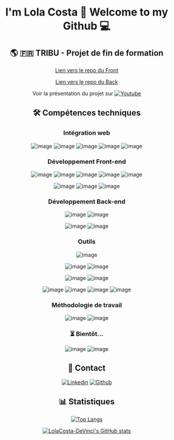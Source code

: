 
<div align="center">

# I'm Lola Costa 👋 Welcome to my Github :computer:


## :earth_americas: :fr: TRIBU - Projet de fin de formation
[Lien vers le repo du Front](https://github.com/LolaCosta-DeVinci/projet-tribu-front)

[Lien vers le repo du Back](https://github.com/svitlanaburlak/Projet_fin_formation_Symfony)

Voir la présentation du projet sur <a href="https://www.youtube.com/watch?v=Q3WiRGLeXSQ&t=426s
" target="_blank"><img src="https://img.shields.io/badge/YouTube-FF0000?style=for-the-badge&logo=youtube&logoColor=white" 
alt="Youtube"/></a>


## :hammer_and_wrench: Compétences techniques
### Intégration web
![image](https://img.shields.io/badge/HTML5-E34F26?style=for-the-badge&logo=html5&logoColor=white)
![image](https://img.shields.io/badge/CSS3-1572B6?style=for-the-badge&logo=css3&logoColor=white)
![image](https://img.shields.io/badge/Sass-CC6699?style=for-the-badge&logo=sass&logoColor=white)
![image](https://img.shields.io/badge/Bootstrap-563D7C?style=for-the-badge&logo=bootstrap&logoColor=white)
![image](https://img.shields.io/badge/semantic%20ui%20react-35BDB2?style=for-the-badge&logo=semanticuireact&logoColor=white)


### Développement Front-end
![image](https://img.shields.io/badge/JavaScript-323330?style=for-the-badge&logo=javascript&logoColor=F7DF1E)
![image](https://img.shields.io/badge/React-20232A?style=for-the-badge&logo=react&logoColor=61DAFB)
![image](https://img.shields.io/badge/React_Router-CA4245?style=for-the-badge&logo=react-router&logoColor=white)
![image](https://camo.githubusercontent.com/ed9428825aeaed8d8c99eb46d3c7d1c50ebd2d98e11aa7cea5a1f1ceaecda63e/68747470733a2f2f696d672e736869656c64732e696f2f7374617469632f76313f7374796c653d666f722d7468652d6261646765266d6573736167653d52656163742b486f6f6b2b466f726d26636f6c6f723d454335393930266c6f676f3d52656163742b486f6f6b2b466f726d266c6f676f436f6c6f723d464646464646266c6162656c3d)
![image](https://img.shields.io/badge/Redux-593D88?style=for-the-badge&logo=redux&logoColor=white)


![image](https://img.shields.io/badge/npm-CB3837?style=for-the-badge&logo=npm&logoColor=white)
![image](https://img.shields.io/badge/Yarn-2C8EBB?style=for-the-badge&logo=yarn&logoColor=white)
![image](https://img.shields.io/badge/eslint-3A33D1?style=for-the-badge&logo=eslint&logoColor=white)


### Développement Back-end
![image](https://img.shields.io/badge/PHP-777BB4?style=for-the-badge&logo=php&logoColor=white)
![image](https://img.shields.io/badge/MySQL-005C84?style=for-the-badge&logo=mysql&logoColor=white)


![image](https://camo.githubusercontent.com/1b878aea1ad9b83a14a162602558646dcab3ee0107304bcd5c13c37282884d82/68747470733a2f2f696d672e736869656c64732e696f2f7374617469632f76313f7374796c653d666f722d7468652d6261646765266d6573736167653d4d564326636f6c6f723d3836354632266c6162656c3d)
![image](https://camo.githubusercontent.com/d923d9dd5c9301688af230a00ed9828ee4809ca01b085a16d1d1bdb23aa50ae0/68747470733a2f2f696d672e736869656c64732e696f2f7374617469632f76313f7374796c653d666f722d7468652d6261646765266d6573736167653d41504926636f6c6f723d383335324343266c6162656c3d)


### Outils
![image](https://img.shields.io/badge/Visual_Studio_Code-0078D4?style=for-the-badge&logo=visual%20studio%20code&logoColor=white)

![image](https://img.shields.io/badge/Linux-FCC624?style=for-the-badge&logo=linux&logoColor=black)
![image](https://img.shields.io/badge/Ubuntu-E95420?style=for-the-badge&logo=ubuntu&logoColor=white)


![image](https://img.shields.io/badge/GIT-E44C30?style=for-the-badge&logo=git&logoColor=white)
![image](https://img.shields.io/badge/GitHub-100000?style=for-the-badge&logo=github&logoColor=white)

![image](https://img.shields.io/badge/Discord-5865F2?style=for-the-badge&logo=discord&logoColor=white)
![image](https://img.shields.io/badge/Slack-4A154B?style=for-the-badge&logo=slack&logoColor=white)
![image](https://camo.githubusercontent.com/a87e5aa7e0e53d9ac0259655a4a4ac9c8002943af1e2ea9a531d0b1119843700/68747470733a2f2f696d672e736869656c64732e696f2f7374617469632f76313f7374796c653d666f722d7468652d6261646765266d6573736167653d476f6f676c652b447269766526636f6c6f723d343238354634266c6f676f3d476f6f676c652b4472697665266c6f676f436f6c6f723d464646464646266c6162656c3d)
![image](https://img.shields.io/badge/Trello-0052CC?style=for-the-badge&logo=trello&logoColor=white)


### Méthodologie de travail
![image](https://camo.githubusercontent.com/e181fb71b9160b462776f8256f59f5b8f90c145c0c74e6d9a36323fae1ef7cb8/68747470733a2f2f696d672e736869656c64732e696f2f7374617469632f76313f7374796c653d666f722d7468652d6261646765266d6573736167653d4167696c6526636f6c6f723d353836354632266c6f676f3d4167696c65266c6f676f436f6c6f723d464646464646266c6162656c3d)
![image](https://camo.githubusercontent.com/dcd593c8d9cb05236ce6528bc1436daaeca7dd0b66b8b7c121898a63b0a98ad5/68747470733a2f2f696d672e736869656c64732e696f2f7374617469632f76313f7374796c653d666f722d7468652d6261646765266d6573736167653d536372756d26636f6c6f723d303035324343266c6f676f3d536372756d266c6f676f436f6c6f723d464646464646266c6162656c3d)
	

### :hourglass_flowing_sand: Bientôt...
![image](https://img.shields.io/badge/typescript-%23007ACC.svg?style=for-the-badge&logo=typescript&logoColor=white)
![image](https://img.shields.io/badge/Node.js-339933?style=for-the-badge&logo=nodedotjs&logoColor=white)



## :calling: Contact
[![Linkedin](https://img.shields.io/badge/LinkedIn-0077B5?style=for-the-badge&logo=linkedin&logoColor=white)](https://www.linkedin.com/in/lolacosta1/)
[![Github](https://img.shields.io/badge/GitHub-100000?style=for-the-badge&logo=github&logoColor=white)](https://github.com/LolaCosta-DeVinci)
	


## :bar_chart: Statistiques

[![Top Langs](https://github-readme-stats.vercel.app/api/top-langs/?username=LolaCosta-DeVinci)](https://github.com/LolaCosta-DeVinci/github-readme-stats)


[![LolaCosta-DeVinci's GitHub stats](https://github-readme-stats.vercel.app/api?username=LolaCosta-DeVinci&show_icons=true&theme=ayu-mirage&count_private=true)](https://github.com/LolaCosta-DeVinci/github-readme-stats)
  
</div>
